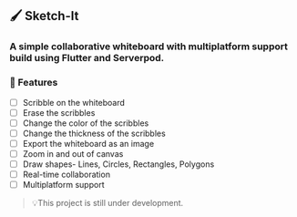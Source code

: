 ## 🖌️ Sketch-It

### A simple collaborative whiteboard with multiplatform support build using Flutter and Serverpod.

### 🚀 Features

- [ ] Scribble on the whiteboard
- [ ] Erase the scribbles
- [ ] Change the color of the scribbles
- [ ] Change the thickness of the scribbles
- [ ] Export the whiteboard as an image
- [ ] Zoom in and out of canvas
- [ ] Draw shapes- Lines, Circles, Rectangles, Polygons
- [ ] Real-time collaboration
- [ ] Multiplatform support

> 💡This project is still under development.

